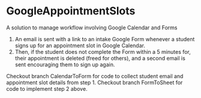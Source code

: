 # GoogleAppointmentSlots
A solution to manage workflow involving Google Calendar and Forms
1. An email is sent with a link to an intake Google Form
whenever a student signs up for an appointment slot in Google Calendar.
2. Then, if the student does not complete the Form within a 5 minutes for, their appointment is deleted (freed for others), and a second email is
sent encouraging them to sign up again.

Checkout branch CalendarToForm for code to collect student email and appointment slot details from step 1.
Checkout branch FormToSheet for code to implement step 2 above.
